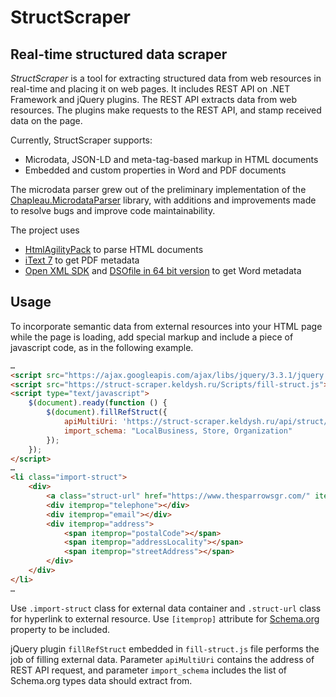 # StructScraper
## Real-time structured data scraper
*StructScraper* is a tool for extracting structured data from web resources in real-time and placing it on web pages.  It includes REST API on .NET Framework and jQuery plugins. The REST API extracts data from web resources. The plugins make requests to the REST API, and stamp received data   on the page. 

Currently, StructScraper supports:
* Microdata,  JSON-LD and meta-tag-based markup  in HTML documents
* Embedded and custom properties in Word and PDF documents

The microdata parser grew out of the preliminary implementation of the [Chapleau.MicrodataParser]( https://archive.codeplex.com/?p=microdata) library, with additions and improvements made to resolve bugs and improve code maintainability.

The project uses 
*	[HtmlAgilityPack]( https://www.nuget.org/packages/HtmlAgilityPack/) to parse HTML documents 
*	[iText 7]( https://www.nuget.org/packages/itext7/) to get PDF metadata
*	[Open XML SDK](https://www.microsoft.com/en-us/download/details.aspx?id=30425/)  and 
[DSOfile in 64 bit version]( https://www.codeproject.com/tips/1118708/bit-application-can-not-use-dsofile) to get Word metadata 

## Usage

To incorporate semantic data from external resources into your HTML page while the page is loading, add special markup and include a piece of javascript code, as in the following example.

```html
…
<script src="https://ajax.googleapis.com/ajax/libs/jquery/3.3.1/jquery.min.js"> </script>
<script src="https://struct-scraper.keldysh.ru/Scripts/fill-struct.js"> </script>
<script type="text/javascript">
    $(document).ready(function () {
        $(document).fillRefStruct({
            apiMultiUri: 'https://struct-scraper.keldysh.ru/api/struct/multi-uri',
            import_schema: "LocalBusiness, Store, Organization"
        });
    });
</script>
…
<li class="import-struct">
    <div>
        <a class="struct-url" href="https://www.thesparrowsgr.com/" itemprop="name">The Sparrows Coffee & Tea & Newsstand</a>
        <div itemprop="telephone"></div>
        <div itemprop="email"></div>
        <div itemprop="address">
            <span itemprop="postalCode"></span>
            <span itemprop="addressLocality"></span>
            <span itemprop="streetAddress"></span>
        </div>
    </div>
</li>
…
```

Use `.import-struct` class for external data container and `.struct-url` class for hyperlink to external resource. Use `[itemprop]` attribute for [Schema.org]( http://schema.org/) property to be included. 

jQuery plugin `fillRefStruct` embedded in `fill-struct.js` file performs the job of filling external data. Parameter `apiMultiUri` contains the address of REST API request, and parameter `import_schema` includes the list of Schema.org types data should extract from.

